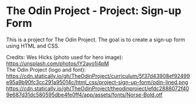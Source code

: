 # The Odin Project - Project: Sign-up Form
This is a project for The Odin Project. The goal is to create a sign-up form using HTML and CSS. 

Credits:
Wes Hicks (photo used for hero image): https://unsplash.com/photos/lY2ayo1i4pM<br>
The Odin Project (logo and font): https://cdn.statically.io/gh/TheOdinProject/curriculum/5f37d43908ef92499e95a9b90fc3cc291a95014c/html_css/project-sign-up-form/odin-lined.png<br>
https://cdn.statically.io/gh/TheOdinProject/theodinproject/efdc2888072f409e687d31dc580595dbe4fe0ff4/app/assets/fonts/Norse-Bold.otf
